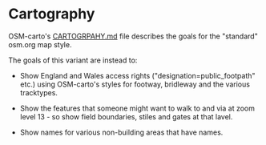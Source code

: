 # Cartography

OSM-carto's [CARTOGRPAHY.md](https://github.com/gravitystorm/openstreetmap-carto/blob/master/CARTOGRAPHY.md) file describes the goals for the "standard" osm.org map style.

The goals of this variant are instead to:

* Show England and Wales access rights ("designation=public_footpath" etc.) using OSM-carto's styles for footway, bridleway and the various tracktypes.

* Show the features that someone might want to walk to and via at zoom level 13 - so show field boundaries, stiles and gates at that lavel.

* Show names for various non-building areas that have names.
